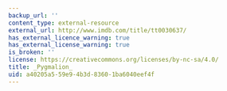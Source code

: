 ```yaml
---
backup_url: ''
content_type: external-resource
external_url: http://www.imdb.com/title/tt0030637/
has_external_licence_warning: true
has_external_license_warning: true
is_broken: ''
license: https://creativecommons.org/licenses/by-nc-sa/4.0/
title: _Pygmalion_
uid: a40205a5-59e9-4b3d-8360-1ba6040eef4f
---
```

